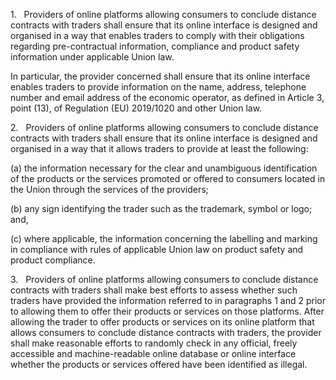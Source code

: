1.   Providers of online platforms allowing consumers to conclude distance contracts with traders shall ensure that its online interface is designed and organised in a way that enables traders to comply with their obligations regarding pre-contractual information, compliance and product safety information under applicable Union law.

In particular, the provider concerned shall ensure that its online interface enables traders to provide information on the name, address, telephone number and email address of the economic operator, as defined in Article 3, point (13), of Regulation (EU) 2019/1020 and other Union law.

2.   Providers of online platforms allowing consumers to conclude distance contracts with traders shall ensure that its online interface is designed and organised in a way that it allows traders to provide at least the following:

(a) the information necessary for the clear and unambiguous identification of the products or the services promoted or offered to consumers located in the Union through the services of the providers;

(b) any sign identifying the trader such as the trademark, symbol or logo; and,

(c) where applicable, the information concerning the labelling and marking in compliance with rules of applicable Union law on product safety and product compliance.

3.   Providers of online platforms allowing consumers to conclude distance contracts with traders shall make best efforts to assess whether such traders have provided the information referred to in paragraphs 1 and 2 prior to allowing them to offer their products or services on those platforms. After allowing the trader to offer products or services on its online platform that allows consumers to conclude distance contracts with traders, the provider shall make reasonable efforts to randomly check in any official, freely accessible and machine-readable online database or online interface whether the products or services offered have been identified as illegal.